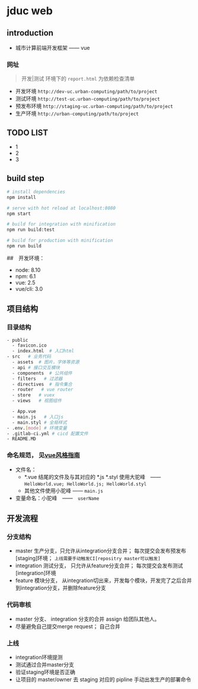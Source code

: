 # jduc web

## introduction
- 城市计算前端开发框架 —— vue

### 网址
> 开发|测试 环境下的 `report.html` 为依赖检查清单
- 开发环境 `http://dev-uc.urban-computing/path/to/project`
- 测试环境 `http://test-uc.urban-computing/path/to/project`
- 预发布环境 `http://staging-uc.urban-computing/path/to/project`
- 生产环境 `http://urban-computing/path/to/project`


## TODO LIST
- 1
- 2
- 3

## build step

``` bash
# install dependencies
npm install

# serve with hot reload at localhost:8080
npm start

# build for integration with minification
npm run build:test

# build for production with minification
npm run build
```

##　开发环境：　
- node: 8.10
- npm: 6.1
- vue: 2.5
- vue/cli: 3.0

## 项目结构

### 目录结构
  ```bash
  - public
    - favicon.ico
    - index.html  # 入口html
  - src   # 业务代码
    - assets  # 图片，字体等资源
    - api # 接口交互模块
    - components  # 公共组件
    - filters   # 过滤器
    - directives  # 指令集合
    - router   # vue router
    - store   # vuex
    - views   # 视图组件

    - App.vue
    - main.js   # 入口js
    - main.styl # 全局样式
  - .env.[mode] # 环境变量
  - .gitlab-ci.yml # cicd 配置文件
  - README.MD
  ```

### 命名规范， 见[vue风格指南](https://cn.vuejs.org/v2/style-guide/)
- 文件名：　
  - *.vue 结尾的文件及与其对应的 *.js *.styl 使用大驼峰　——　`HelloWorld.vue; HelloWorld.js; HelloWorld.styl`
  - 其他文件使用小驼峰 —— `main.js`
- 变量命名：小驼峰　——　`userName`

## 开发流程

### 分支结构
- master 生产分支，只允许从integration分支合并； 每次提交会发布预发布[staging]环境； `上线需要手动触发CI[repositry master可以触发]`
- integration 测试分支， 只允许从feature分支合并； 每次提交会发布测试[integration]环境
- feature 模块分支， 从integration切出来，开发每个模块，开发完了之后合并到integration分支，并删除feature分支

### 代码审核
- master 分支、 integration 分支的合并 assign 给团队其他人。
- 尽量避免自己提交merge request； 自己合并

### 上线
- integration环境提测
- 测试通过合并master分支
- 验证staging环境是否正确
- 让项目的 master/owner 去 staging 对应的 pipline 手动出发生产的部署命令
